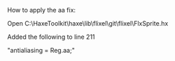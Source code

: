 How to apply the aa fix:

Open C:\HaxeToolkit\haxe\lib\flixel\git\flixel\FlxSprite.hx

Added the following to line 211

"antialiasing = Reg.aa;"
